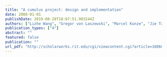 ```yaml
---
title: "A cumulus project: design and implementation"
date: 2008-01-01
publishDate: 2019-08-28T18:07:51.903244Z
authors: ["Lizhe Wang", "Gregor von Laszewski", "Marcel Kunze", "Jie Tao"]
publication_types: ["4"]
abstract: ""
featured: false
publication: ""
url_pdf: "http://scholarworks.rit.edu/cgi/viewcontent.cgi?article=1686&context=article"
---
```


